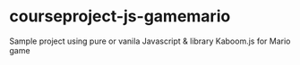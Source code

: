 # courseproject-js-gamemario
Sample project using pure or vanila Javascript &amp; library Kaboom.js for Mario game
